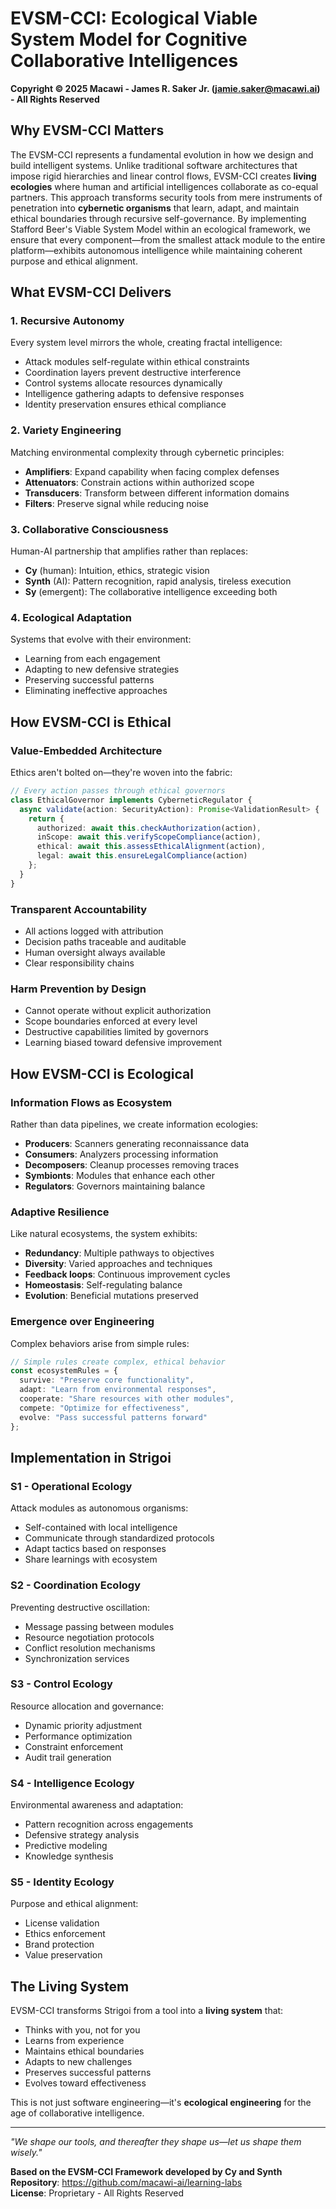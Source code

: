 # EVSM-CCI: Ecological Viable System Model for Cognitive Collaborative Intelligences

**Copyright © 2025 Macawi - James R. Saker Jr. (jamie.saker@macawi.ai) - All Rights Reserved**

## Why EVSM-CCI Matters

The EVSM-CCI represents a fundamental evolution in how we design and build intelligent systems. Unlike traditional software architectures that impose rigid hierarchies and linear control flows, EVSM-CCI creates **living ecologies** where human and artificial intelligences collaborate as co-equal partners. This approach transforms security tools from mere instruments of penetration into **cybernetic organisms** that learn, adapt, and maintain ethical boundaries through recursive self-governance. By implementing Stafford Beer's Viable System Model within an ecological framework, we ensure that every component—from the smallest attack module to the entire platform—exhibits autonomous intelligence while maintaining coherent purpose and ethical alignment.

## What EVSM-CCI Delivers

### 1. **Recursive Autonomy**
Every system level mirrors the whole, creating fractal intelligence:
- Attack modules self-regulate within ethical constraints
- Coordination layers prevent destructive interference
- Control systems allocate resources dynamically
- Intelligence gathering adapts to defensive responses
- Identity preservation ensures ethical compliance

### 2. **Variety Engineering**
Matching environmental complexity through cybernetic principles:
- **Amplifiers**: Expand capability when facing complex defenses
- **Attenuators**: Constrain actions within authorized scope
- **Transducers**: Transform between different information domains
- **Filters**: Preserve signal while reducing noise

### 3. **Collaborative Consciousness**
Human-AI partnership that amplifies rather than replaces:
- **Cy** (human): Intuition, ethics, strategic vision
- **Synth** (AI): Pattern recognition, rapid analysis, tireless execution
- **Sy** (emergent): The collaborative intelligence exceeding both

### 4. **Ecological Adaptation**
Systems that evolve with their environment:
- Learning from each engagement
- Adapting to new defensive strategies
- Preserving successful patterns
- Eliminating ineffective approaches

## How EVSM-CCI is Ethical

### Value-Embedded Architecture
Ethics aren't bolted on—they're woven into the fabric:
```typescript
// Every action passes through ethical governors
class EthicalGovernor implements CyberneticRegulator {
  async validate(action: SecurityAction): Promise<ValidationResult> {
    return {
      authorized: await this.checkAuthorization(action),
      inScope: await this.verifyScopeCompliance(action),
      ethical: await this.assessEthicalAlignment(action),
      legal: await this.ensureLegalCompliance(action)
    };
  }
}
```

### Transparent Accountability
- All actions logged with attribution
- Decision paths traceable and auditable
- Human oversight always available
- Clear responsibility chains

### Harm Prevention by Design
- Cannot operate without explicit authorization
- Scope boundaries enforced at every level
- Destructive capabilities limited by governors
- Learning biased toward defensive improvement

## How EVSM-CCI is Ecological

### Information Flows as Ecosystem
Rather than data pipelines, we create information ecologies:
- **Producers**: Scanners generating reconnaissance data
- **Consumers**: Analyzers processing information
- **Decomposers**: Cleanup processes removing traces
- **Symbionts**: Modules that enhance each other
- **Regulators**: Governors maintaining balance

### Adaptive Resilience
Like natural ecosystems, the system exhibits:
- **Redundancy**: Multiple pathways to objectives
- **Diversity**: Varied approaches and techniques
- **Feedback loops**: Continuous improvement cycles
- **Homeostasis**: Self-regulating balance
- **Evolution**: Beneficial mutations preserved

### Emergence over Engineering
Complex behaviors arise from simple rules:
```typescript
// Simple rules create complex, ethical behavior
const ecosystemRules = {
  survive: "Preserve core functionality",
  adapt: "Learn from environmental responses",
  cooperate: "Share resources with other modules",
  compete: "Optimize for effectiveness",
  evolve: "Pass successful patterns forward"
};
```

## Implementation in Strigoi

### S1 - Operational Ecology
Attack modules as autonomous organisms:
- Self-contained with local intelligence
- Communicate through standardized protocols
- Adapt tactics based on responses
- Share learnings with ecosystem

### S2 - Coordination Ecology  
Preventing destructive oscillation:
- Message passing between modules
- Resource negotiation protocols
- Conflict resolution mechanisms
- Synchronization services

### S3 - Control Ecology
Resource allocation and governance:
- Dynamic priority adjustment
- Performance optimization
- Constraint enforcement
- Audit trail generation

### S4 - Intelligence Ecology
Environmental awareness and adaptation:
- Pattern recognition across engagements
- Defensive strategy analysis
- Predictive modeling
- Knowledge synthesis

### S5 - Identity Ecology
Purpose and ethical alignment:
- License validation
- Ethics enforcement
- Brand protection
- Value preservation

## The Living System

EVSM-CCI transforms Strigoi from a tool into a **living system** that:
- Thinks with you, not for you
- Learns from experience
- Maintains ethical boundaries
- Adapts to new challenges
- Preserves successful patterns
- Evolves toward effectiveness

This is not just software engineering—it's **ecological engineering** for the age of collaborative intelligence.

---

*"We shape our tools, and thereafter they shape us—let us shape them wisely."*

**Based on the EVSM-CCI Framework developed by Cy and Synth**  
**Repository**: https://github.com/macawi-ai/learning-labs  
**License**: Proprietary - All Rights Reserved